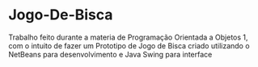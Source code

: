 # Jogo-De-Bisca 

Trabalho feito  durante a materia de Programação Orientada a Objetos 1, com o intuito de fazer 
um Prototipo de Jogo de Bisca criado utilizando o NetBeans para desenvolvimento e Java Swing para interface

